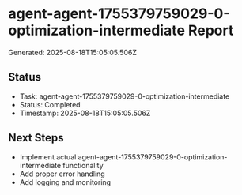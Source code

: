 # agent-agent-1755379759029-0-optimization-intermediate Report

Generated: 2025-08-18T15:05:05.506Z

## Status
- Task: agent-agent-1755379759029-0-optimization-intermediate
- Status: Completed
- Timestamp: 2025-08-18T15:05:05.506Z

## Next Steps
- Implement actual agent-agent-1755379759029-0-optimization-intermediate functionality
- Add proper error handling
- Add logging and monitoring
